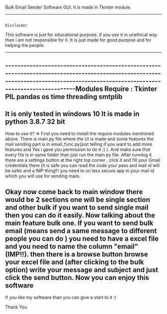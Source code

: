 Bulk Email Sender Software GUI. It is made in Tkinter module.

********************************************************************************************************************************************************************************
                                                                          Disclaimer 
This software is just for educational purpose. if you use it in unethical way then i am not responsible for it. It is just made for good purpose and for helping the people.
********************************************************************************************************************************************************************************
--------------------------------------------------------------------------------------------------------------------------------------------------------------------------------Modules Require :
Tkinter 
PIL
pandas
os
time
threading
smtplib
--------------------------------------------------------------------------------------------------------------------------------------------------------------------------------
It is only tested in windows 10
It is made in python 3.8.7 32 bit
-----------------------------------------------------------------------------------------------------------------------------------------------------------------------------------
How to use it?
=> First you need to install the require modules mentioned above. There is main.py file where the UI is made and some features the mail sending part is in email_func.py(just telling if you want to add more features and Yes i gave you permission to do it :) ). And make sure  that every file is in same folder than just run the main.py file. After running it there are a settings button at the right top corner , click it and fill your Gmail credentials there (it is safe you can read the code your pass and mail id will be safe) and a IMP thing!!! you need to on less secure app in your mail id which you will use for sending mails. 

Okay now come back to main window there would be 2 sections one will be single section and other bulk if you want to send single mail then you can do it easily. Now talking about the main feature bulk one. If you want to send bulk email (means send a same message to different people you can do ) you need to have a excel file and you need to name the column  "email" (IMP!!). then there is a browse button browse your excel file and (after clicking to the bulk option)  write your message and subject and just click the send button. Now you can enjoy this software
-----------------------------------------------------------------------------------------------------------------------------------------------------------------------------------
If you like my software than you can give a start to it :)

Thank You
